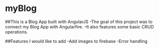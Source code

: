 # myBlog

##This is a Blog App built with AngularJS
-The goal of this project was to connect my Blog App with Angularfire. 
-It also features some basic CRUD operations. 

##Features I would like to add
-Add images to firebase
-Error handling
